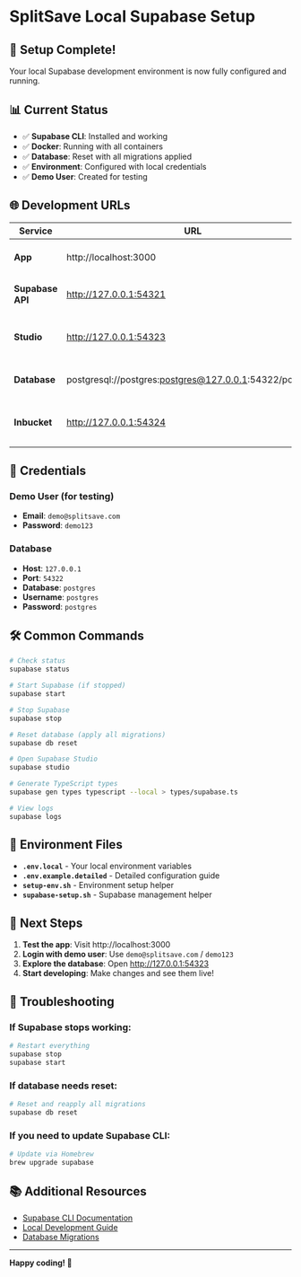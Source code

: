 # SplitSave Local Supabase Setup

## 🎉 Setup Complete!

Your local Supabase development environment is now fully configured and running.

## 📊 Current Status

- ✅ **Supabase CLI**: Installed and working
- ✅ **Docker**: Running with all containers
- ✅ **Database**: Reset with all migrations applied
- ✅ **Environment**: Configured with local credentials
- ✅ **Demo User**: Created for testing

## 🌐 Development URLs

| Service | URL | Description |
|---------|-----|-------------|
| **App** | http://localhost:3000 | Your Next.js application |
| **Supabase API** | http://127.0.0.1:54321 | Supabase API endpoint |
| **Studio** | http://127.0.0.1:54323 | Supabase Studio (Database UI) |
| **Database** | postgresql://postgres:postgres@127.0.0.1:54322/postgres | Direct PostgreSQL connection |
| **Inbucket** | http://127.0.0.1:54324 | Email testing (local SMTP) |

## 🔑 Credentials

### Demo User (for testing)
- **Email**: `demo@splitsave.com`
- **Password**: `demo123`

### Database
- **Host**: `127.0.0.1`
- **Port**: `54322`
- **Database**: `postgres`
- **Username**: `postgres`
- **Password**: `postgres`

## 🛠️ Common Commands

```bash
# Check status
supabase status

# Start Supabase (if stopped)
supabase start

# Stop Supabase
supabase stop

# Reset database (apply all migrations)
supabase db reset

# Open Supabase Studio
supabase studio

# Generate TypeScript types
supabase gen types typescript --local > types/supabase.ts

# View logs
supabase logs
```

## 📁 Environment Files

- **`.env.local`** - Your local environment variables
- **`.env.example.detailed`** - Detailed configuration guide
- **`setup-env.sh`** - Environment setup helper
- **`supabase-setup.sh`** - Supabase management helper

## 🚀 Next Steps

1. **Test the app**: Visit http://localhost:3000
2. **Login with demo user**: Use `demo@splitsave.com` / `demo123`
3. **Explore the database**: Open http://127.0.0.1:54323
4. **Start developing**: Make changes and see them live!

## 🔧 Troubleshooting

### If Supabase stops working:
```bash
# Restart everything
supabase stop
supabase start
```

### If database needs reset:
```bash
# Reset and reapply all migrations
supabase db reset
```

### If you need to update Supabase CLI:
```bash
# Update via Homebrew
brew upgrade supabase
```

## 📚 Additional Resources

- [Supabase CLI Documentation](https://supabase.com/docs/guides/cli)
- [Local Development Guide](https://supabase.com/docs/guides/getting-started/local-development)
- [Database Migrations](https://supabase.com/docs/guides/database/migrations)

---

**Happy coding! 🎉**
